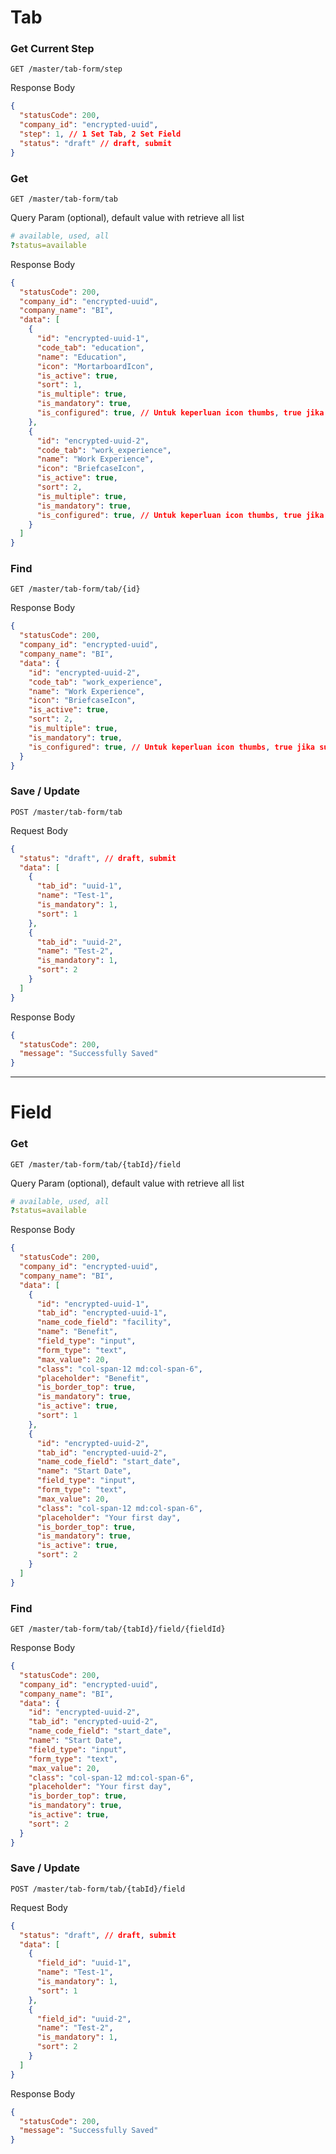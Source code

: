 # Tab

### Get Current Step
`GET /master/tab-form/step`

Response Body
```json
{
  "statusCode": 200,
  "company_id": "encrypted-uuid",
  "step": 1, // 1 Set Tab, 2 Set Field
  "status": "draft" // draft, submit
}
```

### Get
`GET /master/tab-form/tab`

Query Param (optional), default value with retrieve all list
```yaml
# available, used, all
?status=available
```

Response Body
```json
{
  "statusCode": 200,
  "company_id": "encrypted-uuid",
  "company_name": "BI",
  "data": [
    {
      "id": "encrypted-uuid-1",
      "code_tab": "education",
      "name": "Education",
      "icon": "MortarboardIcon",
      "is_active": true,
      "sort": 1,
      "is_multiple": true,
      "is_mandatory": true,
      "is_configured": true, // Untuk keperluan icon thumbs, true jika sudah konfigurasi tab & form
    },
    {
      "id": "encrypted-uuid-2",
      "code_tab": "work_experience",
      "name": "Work Experience",
      "icon": "BriefcaseIcon",
      "is_active": true,
      "sort": 2,
      "is_multiple": true,
      "is_mandatory": true,
      "is_configured": true, // Untuk keperluan icon thumbs, true jika sudah konfigurasi tab & form
    }
  ]
}
```

### Find
`GET /master/tab-form/tab/{id}`

Response Body
```json
{
  "statusCode": 200,
  "company_id": "encrypted-uuid",
  "company_name": "BI",
  "data": {
    "id": "encrypted-uuid-2",
    "code_tab": "work_experience",
    "name": "Work Experience",
    "icon": "BriefcaseIcon",
    "is_active": true,
    "sort": 2,
    "is_multiple": true,
    "is_mandatory": true,
    "is_configured": true, // Untuk keperluan icon thumbs, true jika sudah konfigurasi tab & form
  }
}
```

### Save / Update
`POST /master/tab-form/tab`

Request Body
```json
{
  "status": "draft", // draft, submit
  "data": [
    {
      "tab_id": "uuid-1",
      "name": "Test-1",
      "is_mandatory": 1,
      "sort": 1
    },
    {
      "tab_id": "uuid-2",
      "name": "Test-2",
      "is_mandatory": 1,
      "sort": 2
    }
  ]
}
```

Response Body
```json
{
  "statusCode": 200,
  "message": "Successfully Saved"
}
```

<hr>

# Field

### Get
`GET /master/tab-form/tab/{tabId}/field`

Query Param (optional), default value with retrieve all list
```yaml
# available, used, all
?status=available
```

Response Body
```json
{
  "statusCode": 200,
  "company_id": "encrypted-uuid",
  "company_name": "BI",
  "data": [
    {
      "id": "encrypted-uuid-1",
      "tab_id": "encrypted-uuid-1",
      "name_code_field": "facility",
      "name": "Benefit",
      "field_type": "input",
      "form_type": "text",
      "max_value": 20,
      "class": "col-span-12 md:col-span-6",
      "placeholder": "Benefit",
      "is_border_top": true,
      "is_mandatory": true,
      "is_active": true,
      "sort": 1
    },
    {
      "id": "encrypted-uuid-2",
      "tab_id": "encrypted-uuid-2",
      "name_code_field": "start_date",
      "name": "Start Date",
      "field_type": "input",
      "form_type": "text",
      "max_value": 20,
      "class": "col-span-12 md:col-span-6",
      "placeholder": "Your first day",
      "is_border_top": true,
      "is_mandatory": true,
      "is_active": true,
      "sort": 2
    }
  ]
}
```

### Find
`GET /master/tab-form/tab/{tabId}/field/{fieldId}`

Response Body
```json
{
  "statusCode": 200,
  "company_id": "encrypted-uuid",
  "company_name": "BI",
  "data": {
    "id": "encrypted-uuid-2",
    "tab_id": "encrypted-uuid-2",
    "name_code_field": "start_date",
    "name": "Start Date",
    "field_type": "input",
    "form_type": "text",
    "max_value": 20,
    "class": "col-span-12 md:col-span-6",
    "placeholder": "Your first day",
    "is_border_top": true,
    "is_mandatory": true,
    "is_active": true,
    "sort": 2
  }
}
```

### Save / Update
`POST /master/tab-form/tab/{tabId}/field`

Request Body
```json
{
  "status": "draft", // draft, submit
  "data": [
    {
      "field_id": "uuid-1",
      "name": "Test-1",
      "is_mandatory": 1,
      "sort": 1
    },
    {
      "field_id": "uuid-2",
      "name": "Test-2",
      "is_mandatory": 1,
      "sort": 2
    }
  ]
}
```

Response Body
```json
{
  "statusCode": 200,
  "message": "Successfully Saved"
}
```
